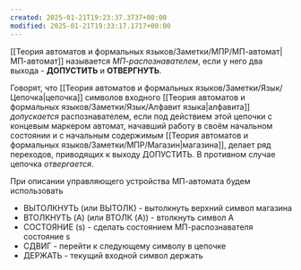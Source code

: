 ```yaml
---
created: 2025-01-21T19:23:37.3737+00:00
modified: 2025-01-21T19:33:17.1717+00:00
---
```

[[Теория автоматов и формальных языков/Заметки/МПР/МП-автомат|МП-автомат]] называется *МП-распознавателем*, если у него два выхода - **ДОПУСТИТЬ** и **ОТВЕРГНУТЬ**.

Говорят, что [[Теория автоматов и формальных языков/Заметки/Язык/Цепочка|цепочка]] символов входного [[Теория автоматов и формальных языков/Заметки/Язык/Алфавит языка|алфавита]] *допускается* распознавателем, если под действием этой цепочки с концевым маркером автомат, начавший работу в своём начальном состоянии и с начальным содержимым [[Теория автоматов и формальных языков/Заметки/МПР/Магазин|магазина]], делает ряд переходов, приводящих к выходу ДОПУСТИТЬ. В противном случае цепочка *отвергается*.

При описании управляющего устройства МП-автомата будем использовать 
* ВЫТОЛКНУТЬ (или ВЫТОЛК) - вытолкнуть верхний символ магазина
* ВТОЛКНУТЬ (A) (или ВТОЛК (A)) - втолкнуть символ A
* СОСТОЯНИЕ (s) - сделать состоянием МП-распознавателя состояние s
* СДВИГ - перейти к следующему символу в цепочке
* ДЕРЖАТЬ - текущий входной символ держать